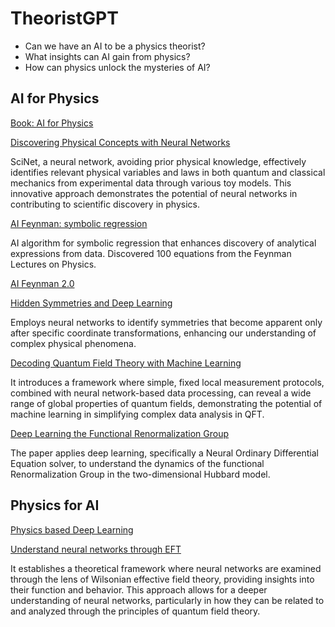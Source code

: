 # TheoristGPT

- Can we have an AI to be a physics theorist?
- What insights can AI gain from physics?
- How can physics unlock the mysteries of AI?


## AI for Physics

[Book: AI for Physics](./book/AI_for_Physics.pdf)

[Discovering Physical Concepts with Neural Networks](./paper/Physics_concept.pdf)

SciNet, a neural network, avoiding prior physical knowledge, effectively identifies relevant physical variables and laws in both quantum and classical mechanics from experimental data through various toy models. This innovative approach demonstrates the potential of neural networks in contributing to scientific discovery in physics.

[AI Feynman: symbolic regression](./paper/AI_Feynman.pdf)

AI algorithm for symbolic regression that enhances discovery of analytical expressions from data. Discovered 100 equations from the Feynman Lectures on Physics.

[AI Feynman 2.0](./paper/AI_Feynman_2.0.pdf)



[Hidden Symmetries and Deep Learning](./paper/Hidden_Symmetries.pdf)

Employs neural networks to identify symmetries that become apparent only after specific coordinate transformations, enhancing our understanding of complex physical phenomena.


[Decoding Quantum Field Theory with Machine Learning](./paper/Decoding_QFT_with_ML.pdf)

It introduces a framework where simple, fixed local measurement protocols, combined with neural network-based data processing, can reveal a wide range of global properties of quantum fields, demonstrating the potential of machine learning in simplifying complex data analysis in QFT.


[Deep Learning the Functional Renormalization Group](./paper/Functional_RG.pdf)

The paper applies deep learning, specifically a Neural Ordinary Differential Equation solver, to understand the dynamics of the functional Renormalization Group in the two-dimensional Hubbard model.

## Physics for AI

[Physics based Deep Learning](https://physicsbaseddeeplearning.org/intro.html)

[Understand neural networks through EFT](./paper/Understand_NN_with_EFT.pdf)

It establishes a theoretical framework where neural networks are examined through the lens of Wilsonian effective field theory, providing insights into their function and behavior. This approach allows for a deeper understanding of neural networks, particularly in how they can be related to and analyzed through the principles of quantum field theory.


